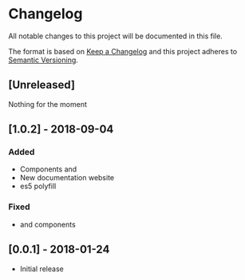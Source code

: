# Changelog
All notable changes to this project will be documented in this file.

The format is based on [Keep a Changelog](http://keepachangelog.com/en/1.0.0/)
and this project adheres to [Semantic Versioning](http://semver.org/spec/v2.0.0.html).

## [Unreleased]
Nothing for the moment

## [1.0.2] - 2018-09-04
### Added
- Components <at-abstract> and <at-summary>
- New documentation website
- es5 polyfill

### Fixed
- <at-references> and <at-citation> components

## [0.0.1] - 2018-01-24
- Initial release
